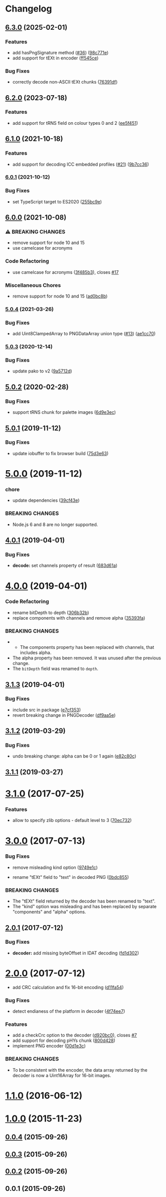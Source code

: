 # Changelog

## [6.3.0](https://github.com/image-js/fast-png/compare/v6.2.0...v6.3.0) (2025-02-01)


### Features

* add hasPngSignature method ([#36](https://github.com/image-js/fast-png/issues/36)) ([98c771e](https://github.com/image-js/fast-png/commit/98c771e5ce549da6b5ca9a891fa303d643a75363))
* add support for tEXt in encoder ([ff545ce](https://github.com/image-js/fast-png/commit/ff545ceb792a84ddd5366a0223fbe036e4a9c57d))


### Bug Fixes

* correctly decode non-ASCII tEXt chunks ([76391df](https://github.com/image-js/fast-png/commit/76391dfd7ed3fbfb2402197f279e441469ed1084))

## [6.2.0](https://github.com/image-js/fast-png/compare/v6.1.0...v6.2.0) (2023-07-18)


### Features

* add support for tRNS field on colour types 0 and 2 ([ee5f451](https://github.com/image-js/fast-png/commit/ee5f45142f8399ec3002fb87b7a8c5b5ec5061c3))

## [6.1.0](https://www.github.com/image-js/fast-png/compare/v6.0.1...v6.1.0) (2021-10-18)


### Features

* add support for decoding ICC embedded profiles ([#21](https://www.github.com/image-js/fast-png/issues/21)) ([9b7cc36](https://www.github.com/image-js/fast-png/commit/9b7cc361a322ec2417d8a69ec258b6326c9b94b1))

### [6.0.1](https://www.github.com/image-js/fast-png/compare/v6.0.0...v6.0.1) (2021-10-12)


### Bug Fixes

* set TypeScript target to ES2020 ([255bc9e](https://www.github.com/image-js/fast-png/commit/255bc9eb7fe9e2550edfeb00e002c982141cabd7))

## [6.0.0](https://www.github.com/image-js/fast-png/compare/v5.0.4...v6.0.0) (2021-10-08)


### ⚠ BREAKING CHANGES

* remove support for node 10 and 15
* use camelcase for acronyms

### Code Refactoring

* use camelcase for acronyms ([3f485b3](https://www.github.com/image-js/fast-png/commit/3f485b314c01d18f27cf25ec543514885782d04d)), closes [#17](https://www.github.com/image-js/fast-png/issues/17)


### Miscellaneous Chores

* remove support for node 10 and 15 ([ad0bc8b](https://www.github.com/image-js/fast-png/commit/ad0bc8bf9f55b0207b03c23715f7e5c2bc10f412))

### [5.0.4](https://www.github.com/image-js/fast-png/compare/v5.0.3...v5.0.4) (2021-03-26)


### Bug Fixes

* add Uint8ClampedArray to PNGDataArray union type ([#13](https://www.github.com/image-js/fast-png/issues/13)) ([ae1cc70](https://www.github.com/image-js/fast-png/commit/ae1cc70ccd0a4c644ad80b9b13fc7d27fcec513d))

### [5.0.3](https://www.github.com/image-js/fast-png/compare/v5.0.2...v5.0.3) (2020-12-14)


### Bug Fixes

* update pako to v2 ([9a5712d](https://www.github.com/image-js/fast-png/commit/9a5712d5cd4954453b076fbf42803fe825bf01b2))



## [5.0.2](https://github.com/image-js/fast-png/compare/v5.0.1...v5.0.2) (2020-02-28)


### Bug Fixes

* support tRNS chunk for palette images ([6d9e3ec](https://github.com/image-js/fast-png/commit/6d9e3ecf91d08db52772d011f87a6a765676e9cd))



## [5.0.1](https://github.com/image-js/fast-png/compare/v5.0.0...v5.0.1) (2019-11-12)


### Bug Fixes

* update iobuffer to fix browser build ([75d3e63](https://github.com/image-js/fast-png/commit/75d3e6318ec30c27611ed18ff5bd32adf6e92d6c))



# [5.0.0](https://github.com/image-js/fast-png/compare/v4.0.1...v5.0.0) (2019-11-12)


### chore

* update dependencies ([39cf43e](https://github.com/image-js/fast-png/commit/39cf43e59a571faf7f1bddd45dde5394a0eaf1dd))


### BREAKING CHANGES

* Node.js 6 and 8 are no longer supported.



## [4.0.1](https://github.com/image-js/fast-png/compare/v4.0.0...v4.0.1) (2019-04-01)


### Bug Fixes

* **decode:** set channels property of result ([683d61a](https://github.com/image-js/fast-png/commit/683d61a))



# [4.0.0](https://github.com/image-js/fast-png/compare/v3.1.3...v4.0.0) (2019-04-01)


### Code Refactoring

* rename bitDepth to depth ([306b32b](https://github.com/image-js/fast-png/commit/306b32b))
* replace components with channels and remove alpha ([35393fa](https://github.com/image-js/fast-png/commit/35393fa))


### BREAKING CHANGES

* * The components property has been replaced with channels, that includes
  alpha.
* The alpha property has been removed. It was unused after the previous
  change.
* The `bitDepth` field was renamed to `depth`.



## [3.1.3](https://github.com/image-js/fast-png/compare/v3.1.2...v3.1.3) (2019-04-01)


### Bug Fixes

* include src in package ([e7cf353](https://github.com/image-js/fast-png/commit/e7cf353))
* revert breaking change in PNGDecoder ([df9aa5e](https://github.com/image-js/fast-png/commit/df9aa5e))



## [3.1.2](https://github.com/image-js/fast-png/compare/v3.1.1...v3.1.2) (2019-03-29)


### Bug Fixes

* undo breaking change: alpha can be 0 or 1 again ([e82c80c](https://github.com/image-js/fast-png/commit/e82c80c))



## [3.1.1](https://github.com/image-js/fast-png/compare/v3.1.0...v3.1.1) (2019-03-27)



<a name="3.1.0"></a>
# [3.1.0](https://github.com/image-js/fast-png/compare/v3.0.0...v3.1.0) (2017-07-25)


### Features

* allow to specify zlib options - default level to 3 ([70ec732](https://github.com/image-js/fast-png/commit/70ec732))



<a name="3.0.0"></a>
# [3.0.0](https://github.com/image-js/fast-png/compare/v2.0.1...v3.0.0) (2017-07-13)


### Bug Fixes

* remove misleading kind option ([9749e1c](https://github.com/image-js/fast-png/commit/9749e1c))


* rename "tEXt" field to "text" in decoded PNG ([0bdc855](https://github.com/image-js/fast-png/commit/0bdc855))


### BREAKING CHANGES

* The "tEXt" field returned by the decoder has been renamed to "text".
* The "kind" option was misleading and has been replaced by separate
"components" and "alpha" options.



<a name="2.0.1"></a>
## [2.0.1](https://github.com/image-js/fast-png/compare/v2.0.0...v2.0.1) (2017-07-12)


### Bug Fixes

* **decoder:** add missing byteOffset in IDAT decoding ([fd1d302](https://github.com/image-js/fast-png/commit/fd1d302))



<a name="2.0.0"></a>
# [2.0.0](https://github.com/image-js/fast-png/compare/v1.1.0...v2.0.0) (2017-07-12)


* add CRC calculation and fix 16-bit encoding ([d11fa54](https://github.com/image-js/fast-png/commit/d11fa54))


### Bug Fixes

* detect endianess of the platform in decoder ([4f74ee7](https://github.com/image-js/fast-png/commit/4f74ee7))


### Features

* add a checkCrc option to the decoder ([d920bc0](https://github.com/image-js/fast-png/commit/d920bc0)), closes [#7](https://github.com/image-js/fast-png/issues/7)
* add support for decoding pHYs chunk ([800d428](https://github.com/image-js/fast-png/commit/800d428))
* implement PNG encoder ([00d1e3c](https://github.com/image-js/fast-png/commit/00d1e3c))


### BREAKING CHANGES

* To be consistent with the encoder, the data array returned by the decoder
is now a Uint16Array for 16-bit images.



<a name="1.1.0"></a>
# [1.1.0](https://github.com/image-js/fast-png/compare/v1.0.0...v1.1.0) (2016-06-12)



<a name="1.0.0"></a>
# [1.0.0](https://github.com/image-js/fast-png/compare/v0.0.4...v1.0.0) (2015-11-23)



<a name="0.0.4"></a>
## [0.0.4](https://github.com/image-js/fast-png/compare/v0.0.3...v0.0.4) (2015-09-26)



<a name="0.0.3"></a>
## [0.0.3](https://github.com/image-js/fast-png/compare/v0.0.2...v0.0.3) (2015-09-26)



<a name="0.0.2"></a>
## [0.0.2](https://github.com/image-js/fast-png/compare/v0.0.1...v0.0.2) (2015-09-26)



<a name="0.0.1"></a>
## 0.0.1 (2015-09-26)
